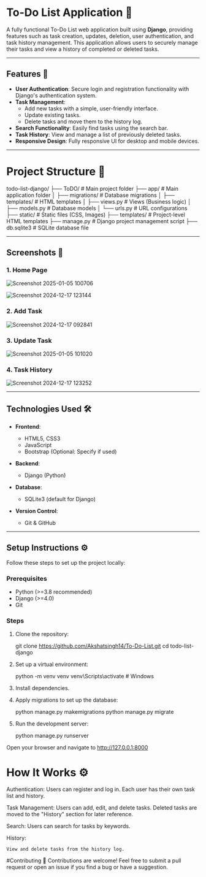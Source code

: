 
# To-Do List Application 📝

A fully functional To-Do List web application built using **Django**, providing features such as task creation, updates, deletion, user authentication, and task history management. This application allows users to securely manage their tasks and view a history of completed or deleted tasks.

---

## Features 🚀

- **User Authentication**: Secure login and registration functionality with Django's authentication system.
- **Task Management**:
  - Add new tasks with a simple, user-friendly interface.
  - Update existing tasks.
  - Delete tasks and move them to the history log.
- **Search Functionality**: Easily find tasks using the search bar.
- **Task History**: View and manage a list of previously deleted tasks.
- **Responsive Design**: Fully responsive UI for desktop and mobile devices.

---

# Project Structure 📂

todo-list-django/
├── ToDO/                    # Main project folder
├── app/                     # Main application folder
│   ├── migrations/          # Database migrations
│   ├── templates/           # HTML templates
│   ├── views.py             # Views (Business logic)
│   ├── models.py            # Database models
│   └── urls.py              # URL configurations
├── static/                  # Static files (CSS, Images)
├── templates/               # Project-level HTML templates
├── manage.py                # Django project management script
├── db.sqlite3               # SQLite database file

---

## Screenshots 📸

### 1. Home Page
![Screenshot 2025-01-05 100706](https://github.com/user-attachments/assets/6b96b257-6b5a-4210-ad62-f98f0c12cd5a)

![Screenshot 2024-12-17 123144](https://github.com/user-attachments/assets/71aba89e-ac8e-4757-9ad6-9492fc121ca3)

### 2. Add Task
![Screenshot 2024-12-17 092841](https://github.com/user-attachments/assets/f8c5118a-8e47-4504-be85-fb942acb8ddc)

### 3. Update Task
![Screenshot 2025-01-05 101020](https://github.com/user-attachments/assets/cd174e1c-77ef-440f-902b-b437cbc0f040)

### 4. Task History
![Screenshot 2024-12-17 123252](https://github.com/user-attachments/assets/8197af9b-0678-4e55-b92f-8538a8200c9b)

---

## Technologies Used 🛠️

- **Frontend**:
  - HTML5, CSS3
  - JavaScript
  - Bootstrap (Optional: Specify if used)
  
- **Backend**:
  - Django (Python)

- **Database**:
  - SQLite3 (default for Django)

- **Version Control**:
  - Git & GitHub

---

## Setup Instructions ⚙️

Follow these steps to set up the project locally:

### Prerequisites
- Python (>=3.8 recommended)
- Django (>=4.0)
- Git

### Steps

1. Clone the repository:
   
   git clone https://github.com/Akshatsingh14/To-Do-List.git
   cd todo-list-django

2. Set up a virtual environment:

   python -m venv venv
   venv\Scripts\activate  # Windows

3. Install dependencies.

4. Apply migrations to set up the database:

   python manage.py makemigrations
   python manage.py migrate

5. Run the development server:

   python manage.py runserver

Open your browser and navigate to http://127.0.0.1:8000

# How It Works ⚙️
  
  Authentication: 
    Users can register and log in.
    Each user has their own task list and history.

  Task Management:
    Users can add, edit, and delete tasks.
    Deleted tasks are moved to the "History" section for later reference.

  Search:
    Users can search for tasks by keywords.
  
  History:

    View and delete tasks from the history log.

#Contributing 🤝
Contributions are welcome! Feel free to submit a pull request or open an issue if you find a bug or have a suggestion.
